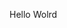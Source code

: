 Hello Wolrd




































































































































































































































































































































































































































































































































































































































































































































































































































































































































































































































































































































































































































































































































































































































































































































































































































































































































































































































































































































































































































































































































































































































































































































































































































































































































































































































































































































































































































































































































































































































































































































































































